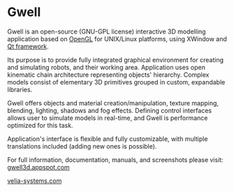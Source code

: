 <h1><b>Gwell</b></h1> 

Gwell is an open-source (GNU-GPL license) interactive 3D modelling application based on <a href="https://opengl.org">OpenGL</a> for UNIX/Linux platforms, using XWindow and <a href="https://www.qt.io/">Qt framework</a>.

Its purpose is to provide fully integrated graphical environment for creating and simulating robots, and their
working area. Application uses open kinematic chain architecture representing objects' hierarchy. Complex models
consist of elementary 3D primitives grouped in custom, expandable libraries.

Gwell offers objects and material creation/manipulation, texture mapping, blending, lighting, shadows and fog effects. 
Defining control interfaces allows user to simulate models in real-time, and Gwell is performance optimized for this task. 

Application's interface is flexible and fully customizable, with multiple translations included (adding new ones is possible).

For full information, documentation, manuals, and screenshots please visit: <a href="https://gwell3d.appspot.com">gwell3d.appspot.com</a>


<a href="http://velia-systems.com">velia-systems.com</a>
